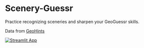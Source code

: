 # Scenery-Guessr
Practice recognizing sceneries and sharpen your GeoGuessr skills.

Data from [GeoHints](https://geohints.com/)

[![Streamlit App](https://static.streamlit.io/badges/streamlit_badge_black_white.svg)](https://scenery-guessr.streamlit.app/)
